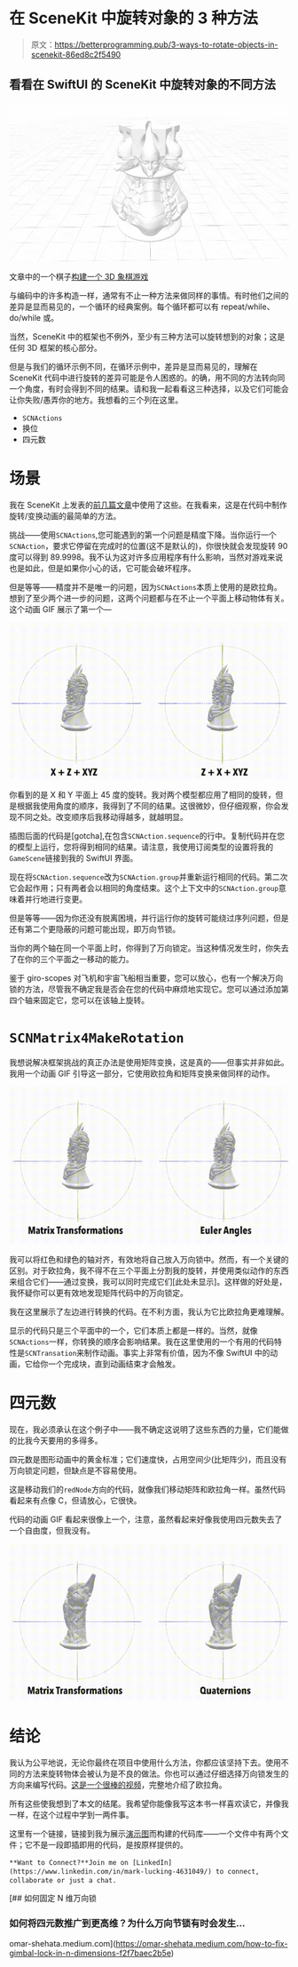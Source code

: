 # 在 SceneKit 中旋转对象的 3 种方法

> 原文：<https://betterprogramming.pub/3-ways-to-rotate-objects-in-scenekit-86ed8c2f5490>

## 看看在 SwiftUI 的 SceneKit 中旋转对象的不同方法

![](img/a94d0092388f6be2b50e1403c43efc1d.png)

文章中的一个棋子[构建一个 3D 象棋游戏](/start-building-a-3d-chess-game-using-scenekit-and-swiftui-3d072b025db2)

与编码中的许多构造一样，通常有不止一种方法来做同样的事情。有时他们之间的差异是显而易见的，一个循环的经典案例。每个循环都可以有 repeat/while、do/while 或。

当然，SceneKit 中的框架也不例外，至少有三种方法可以旋转想到的对象；这是任何 3D 框架的核心部分。

但是与我们的循环示例不同，在循环示例中，差异是显而易见的，理解在 SceneKit 代码中进行旋转的差异可能是令人困惑的。的确，用不同的方法转向同一个角度，有时会得到不同的结果。请和我一起看看这三种选择，以及它们可能会让你失败/愚弄你的地方。我想看的三个列在这里。

*   `SCNActions`
*   换位
*   四元数

# 场景

我在 SceneKit 上发表的[前几篇文章](/adding-gestures-to-your-swiftui-rubik-cube-app-12ed853ce0aa)中使用了这些。在我看来，这是在代码中制作旋转/变换动画的最简单的方法。

挑战——使用`SCNActions`,您可能遇到的第一个问题是精度下降。当你运行一个`SCNAction`，要求它停留在完成时的位置(这不是默认的)，你很快就会发现旋转 90 度可以得到 89.9998。我不认为这对许多应用程序有什么影响，当然对游戏来说也是如此，但是如果你小心的话，它可能会破坏程序。

但是等等——精度并不是唯一的问题，因为`SCNActions`本质上使用的是欧拉角。想到了至少两个进一步的问题，这两个问题都与在不止一个平面上移动物体有关。这个动画 GIF 展示了第一个—

![](img/a092cc312f4e4876dca470fd149d5104.png)

你看到的是 X 和 Y 平面上 45 度的旋转。我对两个模型都应用了相同的旋转，但是根据我使用角度的顺序，我得到了不同的结果。这很微妙，但仔细观察，你会发现不同之处。改变顺序后我移动得越多，就越明显。

插图后面的代码是[gotcha],在包含`SCNAction.sequence`的行中。复制代码并在您的模型上运行，您将得到相同的结果。请注意，我使用订阅类型的设置将我的`GameScene`链接到我的 SwiftUI 界面。

现在将`SCNAction.sequence`改为`SCNAction.group`并重新运行相同的代码。第二次它会起作用；只有两者会以相同的角度结束。这个上下文中的`SCNAction.group`意味着并行地进行变更。

但是等等——因为你还没有脱离困境，并行运行你的旋转可能绕过序列问题，但是还有第二个更隐蔽的问题可能出现，即万向节锁。

当你的两个轴在同一个平面上时，你得到了万向锁定。当这种情况发生时，你失去了在你的三个平面之一移动的能力。

鉴于 giro-scopes 对飞机和宇宙飞船相当重要，您可以放心，也有一个解决万向锁的方法，尽管我不确定我是否会在您的代码中麻烦地实现它。您可以通过添加第四个轴来固定它，您可以在该轴上旋转。

# `SCNMatrix4MakeRotation`

我想说解决框架挑战的真正办法是使用矩阵变换，这是真的——但事实并非如此。我用一个动画 GIF 引导这一部分，它使用欧拉角和矩阵变换来做同样的动作。

![](img/78052367eae7ce2bfb5e0d9cf012aced.png)

我可以将红色和绿色的轴对齐，有效地将自己放入万向锁中。然而，有一个关键的区别。对于欧拉角，我不得不在三个平面上分割我的旋转，并使用类似动作的东西来组合它们——通过变换，我可以同时完成它们[此处未显示]。这样做的好处是，我怀疑你可以更有效地发现矩阵代码中的万向锁定。

我在这里展示了左边进行转换的代码。在不利方面，我认为它比欧拉角更难理解。

显示的代码只是三个平面中的一个，它们本质上都是一样的。当然，就像`SCNActions`一样，你转换的顺序会影响结果。我在这里使用的一个有用的代码特性是`SCNTransation`来制作动画。事实上非常有价值，因为不像 SwiftUI 中的动画，它给你一个完成块，直到动画结束才会触发。

# 四元数

现在，我必须承认在这个例子中——我不确定这说明了这些东西的力量，它们能做的比我今天要用的多得多。

四元数是图形动画中的黄金标准；它们速度快，占用空间少(比矩阵少)，而且没有万向锁定问题，但缺点是不容易使用。

这是移动我们的`redNode`方向的代码，就像我们移动矩阵和欧拉角一样。虽然代码看起来有点像 C，但请放心，它很快。

代码的动画 GIF 看起来很像上一个，注意，虽然看起来好像我使用四元数失去了一个自由度，但我没有。

![](img/d620cbf480ad5023aecad86169b33082.png)

# 结论

我认为公平地说，无论你最终在项目中使用什么方法，你都应该坚持下去。使用不同的方法来旋转物体会被认为是不良的做法。你也可以通过仔细选择万向锁发生的方向来编写代码。[这是一个很棒的视频](https://www.youtube.com/watch?v=zc8b2Jo7mno)，完整地介绍了欧拉角。

所有这些使我想到了本文的结尾。我希望你能像我写这本书一样喜欢读它，并像我一样，在这个过程中学到一两件事。

这里有一个链接，链接到我为展示[演示图](https://bitbucket.org/wizard1066/scenekits/commits/fc82eca1383744a7a65599400081c3694c6ed2c6)而构建的代码库——一个文件中有两个文件；它不是一段即插即用的代码，是按原样提供的。

```
**Want to Connect?**Join me on [LinkedIn](https://www.linkedin.com/in/mark-lucking-4631049/) to connect, collaborate or just a chat.
```

[](https://omar-shehata.medium.com/how-to-fix-gimbal-lock-in-n-dimensions-f2f7baec2b5e) [## 如何固定 N 维万向锁

### 如何将四元数推广到更高维？为什么万向节锁有时会发生…

omar-shehata.medium.com](https://omar-shehata.medium.com/how-to-fix-gimbal-lock-in-n-dimensions-f2f7baec2b5e)